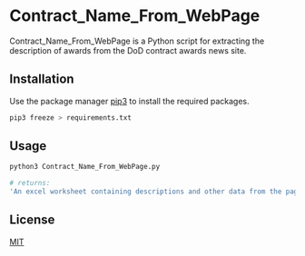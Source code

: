 # Contract_Name_From_WebPage

Contract_Name_From_WebPage is a Python script for extracting the description of awards from the DoD contract awards news site.

## Installation

Use the package manager [pip3](https://pip.pypa.io/en/stable/) to install the required packages.

```bash
pip3 freeze > requirements.txt
```

## Usage

```bash
python3 Contract_Name_From_WebPage.py

# returns:
'An excel worksheet containing descriptions and other data from the page.'
```

## License
[MIT](https://choosealicense.com/licenses/mit/)